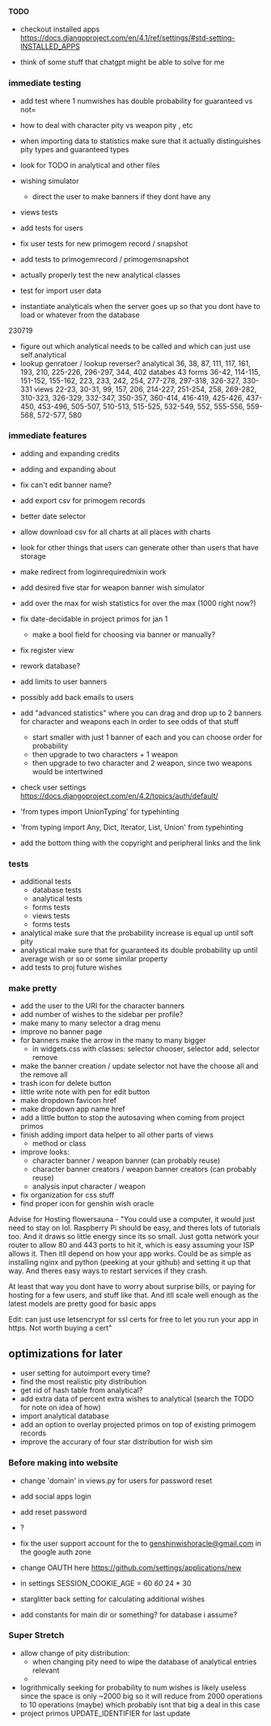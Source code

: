 #### TODO

- checkout installed apps <https://docs.djangoproject.com/en/4.1/ref/settings/#std-setting-INSTALLED_APPS>

- think of some stuff that chatgpt might be able to solve for me

### immediate testing

- add test where 1 numwishes has double probability for guaranteed vs not=
- how to deal with character pity vs weapon pity , etc
- when importing data to statistics make sure that it actually distinguishes pity types and guaranteed types

- look for TODO in analytical and other files
- wishing simulator
  - direct the user to make banners if they dont have any
- views tests
- add tests for users
- fix user tests for new primogem record / snapshot
- add tests to primogemrecord / primogemsnapshot
- actually properly test the new analytical classes
- test for import user data
- instantiate analyticals when the server goes up so that you dont have to load or whatever from the database

230719

- figure out which analytical needs to be called and which can just use self.analytical
- lookup genratoer / lookup reverser?
analytical 36, 38, 87, 111, 117, 161, 193, 210, 225-226, 296-297, 344, 402
databes 43
forms 36-42, 114-115, 151-152, 155-162, 223, 233, 242, 254, 277-278, 297-318, 326-327, 330-331
views 22-23, 30-31, 99, 157, 206, 214-227, 251-254, 258, 269-282, 310-323, 326-329, 332-347, 350-357, 360-414, 416-419, 425-426, 437-450, 453-496, 505-507, 510-513, 515-525, 532-549, 552, 555-556, 559-568, 572-577, 580

### immediate features

- adding and expanding credits
- adding and expanding about
- fix can't edit banner name?
- add export csv for primogem records
- better date selector
- allow download csv for all charts at all places with charts
- look for other things that users can generate other than users that have storage
- make redirect from loginrequiredmixin work
- add desired five star for weapon banner wish simulator
- add over the max for wish statistics for over the max (1000 right now?)
- fix date-decidable in project primos for jan 1
  - make a bool field for choosing via banner or manually?
- fix register view
- rework database?
- add limits to user banners
- possibly add back emails to users

- add "advanced statistics" where you can drag and drop up to 2 banners for character and weapons each in order to see odds of that stuff
  - start smaller with just 1 banner of each and you can choose order for probability
  - then upgrade to two characters + 1 weapon
  - then upgrade to two character and 2 weapon, since two weapons would be intertwined
- check user settings <https://docs.djangoproject.com/en/4.2/topics/auth/default/>
- 'from types import UnionTyping' for typehinting
- 'from typing import Any, Dict, Iterator, List, Union' from typehinting
- add the bottom thing with the copyright and peripheral links and the link

### tests

- additional tests
  - database tests
  - analytical tests
  - forms tests
  - views tests
  - forms tests
- analytical make sure that the probability increase is equal up until soft pity
- analystical make sure that for guaranteed its double probability up until average wish or so or some similar property
- add tests to proj future wishes

### make pretty

- add the user to the URI for the character banners
- add number of wishes to the sidebar per profile?
- make many to many selector a drag menu
- improve no banner page
- for banners make the arrow in the many to many bigger
  - in widgets.css with classes: selector chooser, selector add, selector remove
- make the banner creation / update selector not have the choose all and the remove all
- trash icon for delete button
- little write note with pen for edit button
- make dropdown favicon href
- make dropdown app name href
- add a little button to stop the autosaving when coming from project primos
- finish adding import data helper to all other parts of views
  - method or class
- improve looks:
  - character banner / weapon banner (can probably reuse)
  - character banner creators / weapon banner creators (can probably reuse)
  - analysis input character / weapon
- fix organization for css stuff
- find proper icon for genshin wish oracle

Advise for Hosting
flowersauna - "You could use a computer, it would just need to stay on lol. Raspberry Pi should be easy, and theres lots of tutorials too. And it draws so little energy since its so small. Just gotta network your router to allow 80 and 443 ports to hit it, which is easy assuming your ISP allows it. Then itll depend on how your app works. Could be as simple as installing nginx and python (peeking at your github) and setting it up that way. And theres easy ways to restart services if they crash.

At least that way you dont have to worry about surprise bills, or paying for hosting for a few users, and stuff like that. And itll scale well enough as the latest models are pretty good for basic apps

Edit: can just use letsencrypt for ssl certs for free to let you run your app in https. Not worth buying a cert"

## optimizations for later

- user setting for autoimport every time?
- find the most realistic pity distribution
- get rid of hash table from analytical?
- add extra data of percent extra wishes to analytical (search the TODO for note on idea of how)
- import analytical database
- add an option to overlay projected primos on top of existing primogem records
- improve the accurary of four star distribution for wish sim

### Before making into website

- change 'domain' in views.py for users for password reset
- add social apps login
- add reset password
- ?
- fix the user support account for the to <genshinwishoracle@gmail.com> in the google auth zone
- change OAUTH here <https://github.com/settings/applications/new>

- in settings SESSION_COOKIE_AGE = 60 *60* 24 * 30

- starglitter back setting for calculating additional wishes

- add constants for main dir or something? for database i assume?

### Super Stretch

- allow change of pity distribution:
  - when changing pity need to wipe the database of analytical entries relevant
  -
- logrithmically seeking for probability to num wishes is likely useless since the space is only ~2000 big so it will reduce from 2000 operations to 10 operations (maybe) which probably isnt that big a deal in this case
- project primos UPDATE_IDENTIFIER for last update
